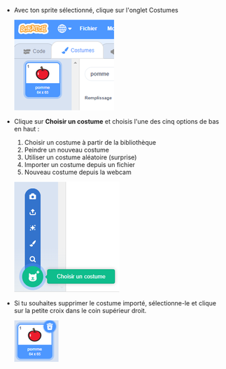 - Avec ton sprite sélectionné, clique sur l'onglet Costumes
    
    ![onglet costumes](images/costumes_tab.png)

- Clique sur **Choisir un costume** et choisis l'une des cinq options de bas en haut :
    
    1. Choisir un costume à partir de la bibliothèque
    2. Peindre un nouveau costume
    3. Utiliser un costume aléatoire (surprise)
    4. Importer un costume depuis un fichier
    5. Nouveau costume depuis la webcam
    
    ![choisir emplacement](images/choose_location.png)

- Si tu souhaites supprimer le costume importé, sélectionne-le et clique sur la petite croix dans le coin supérieur droit.
    
    ![supprimer le costume](images/delete_costume.png)